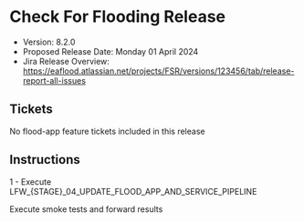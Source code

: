 # Check For Flooding Release

* Version: 8.2.0
* Proposed Release Date: Monday 01 April 2024
* Jira Release Overview: https://eaflood.atlassian.net/projects/FSR/versions/123456/tab/release-report-all-issues

## Tickets


  No flood-app feature tickets included in this release


## Instructions


  1 - Execute LFW_{STAGE}_04_UPDATE_FLOOD_APP_AND_SERVICE_PIPELINE


Execute smoke tests and forward results
